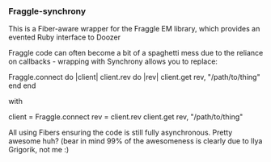 ### Fraggle-synchrony

This is a Fiber-aware wrapper for the Fraggle EM library, which provides
an evented Ruby interface to Doozer

Fraggle code can often become a bit of a spaghetti mess due to the
reliance on callbacks - wrapping with Synchrony allows you to replace:

  Fraggle.connect do |client|
    client.rev do |rev|
      client.get rev, "/path/to/thing"
    end
  end

with

  client = Fraggle.connect
  rev = client.rev
  client.get rev, "/path/to/thing"

All using Fibers ensuring the code is still fully asynchronous. Pretty
awesome huh? (bear in mind 99% of the awesomeness is clearly due to Ilya
Grigorik, not me :)
